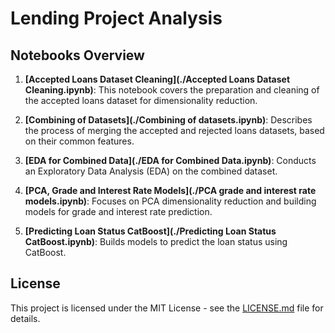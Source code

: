 # Lending Project Analysis

## Notebooks Overview

1. **[Accepted Loans Dataset Cleaning](./Accepted Loans Dataset Cleaning.ipynb)**: 
   This notebook covers the preparation and cleaning of the accepted loans dataset for dimensionality reduction.

2. **[Combining of Datasets](./Combining of datasets.ipynb)**: 
   Describes the process of merging the accepted and rejected loans datasets, based on their common features.

3. **[EDA for Combined Data](./EDA for Combined Data.ipynb)**: 
   Conducts an Exploratory Data Analysis (EDA) on the combined dataset.

4. **[PCA, Grade and Interest Rate Models](./PCA grade and interest rate models.ipynb)**: 
   Focuses on PCA dimensionality reduction and building models for grade and interest rate prediction.

5. **[Predicting Loan Status CatBoost](./Predicting Loan Status CatBoost.ipynb)**: 
   Builds models to predict the loan status using CatBoost.


## License
This project is licensed under the MIT License - see the [LICENSE.md](./LICENSE.md) file for details.

